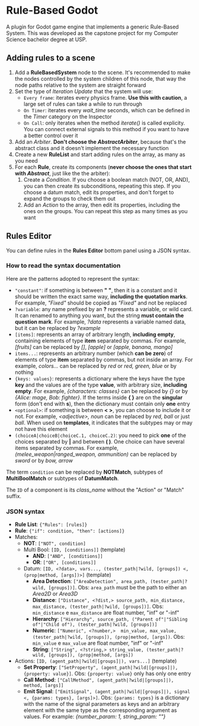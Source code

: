 # Rule-Based Godot
A plugin for Godot game engine that  implements a generic Rule-Based System. This was developed as the capstone project for my Computer Science bachelor degree at USP.

## Adding rules to a scene
1. Add a **RuleBasedSystem** node to the scene. It's recommended to make the
nodes controlled by the system children of this node, that way the node paths
relative to the system are straight forward
2. Set the type of _Iteration Update_ that the system will use:
   - `Every frame`: iterates every physics frame. **Use this with caution**, a
   large set of rules can take a while to run through
   - `On Timer`: iterates every _wait\_time_ seconds, which can be defined in the _Timer_ category on the Inspector
   - `On Call`: only iterates when the method _iterate()_ is called explicity. You can connect external signals to this method if you want to have a better control over it
3. Add an _Arbiter_. **Don't choose the _AbstractArbiter_**, because that's the abstract class and it doesn't implement the necessary function
4. Create a new **RuleList** and start adding rules on the array, as many as you need
5. For each **Rule**, create its components (**never choose the ones that start with _Abstract_**, just like the the arbiter):
   1. Create a _Condition_. If you choose a boolean match (NOT, OR, AND), you can then create its subconditions, repeating this step. If you choose a datum match,
   edit its properties, and don't forget to expand the groups to check them out
   2. Add an _Action_ to the array, then edit its properties, including the ones on
   the groups. You can repeat this step as many times as you want

## Rules Editor
You can define rules in the **Rules Editor** bottom panel using a JSON syntax.

### How to read the syntax documentation
Here are the patterns adopted to represent the syntax:

- `"constant"`: if something is between **" "**, then it is a constant and it should be written the exact same way, **including the quotation marks**. For example, _"Fixed"_ should be copied as _"Fixed"_ and not be replaced
- `?variable`: any name prefixed by an **?** represents a variable, or wild card. It can renamed to anything you want, but the string **must contain the question mark**. For example, _?data_ represents a variable named data, but it can be replaced by _?example_
- `[items]`: represents an array of arbitrary length, **including empty**, containing elements of type **item** separated by commas. For example, _\[fruits\]_ can be replaced by _\[\]_, _\[apple\]_ or _\[apple, banana, mango\]_
- `items...`: represents an arbitrary number (which **can be zero**) of elements of type **item** separated by commas, but not inside an array. For example, _colors..._ can be replaced by _red_ or _red, green, blue_ or by nothing
- `{keys: values}`: represents a dictionary where the keys have the type **key** and the values are of the type **value**, with arbitrary size, **including empty**. For example, _{characters: classes}_ can be replaced by _{}_ or by _{Alice: mage, Bob: fighter}_. If the terms inside **{ }** are on the **singular** form (don't end with **s**), then the dictionary must contain only **one** entry
- `<optional>`: if something is between **< >**, you can choose to include it or not. For example, _\<adjective\>, noun_ can be replaced by _red, ball_ or just _ball_. When used on **templates**, it indicates that the subtypes may or may not have this element
- `(choiceA|choiceB|choiceC.1, choiceC.2)`: you need to pick **one** of the choices
separated by **|** and between **( )**. One choice can have several items separated by commas. For example, _(melee\_weapon|ranged\_weapon, ammunition)_ can be replaced by _sword_ or by _bow, arrow_

The term `condition` can be replaced by **NOTMatch**, subtypes of **MultiBoolMatch** or subtypes of **DatumMatch**.

The `ID` of a component is its _class\_name_ without the "Action" or "Match" suffix.

### JSON syntax
- **Rule List**: `{"Rules": [rules]}`
- **Rule**: `{"if": condition, "then": [actions]}`
- Matches:
   - **NOT**: `["NOT", condition]`
   - Multi Bool: `[ID, [conditions]]` (template)
	    - **AND**: `["AND", [conditions]]`
	    - **OR**: `["OR", [conditions]]`
   - Datum: `[ID, <?data>, vars..., (tester_path|?wild, [groups]) <, (prop|method, [args])>]` (template)
	    - **Area Detection**: `["AreaDetection", area_path, (tester_path|?wild, [groups])]`. Obs: `area_path` must be the path to either an _Area2D_ or _Area3D_
	    - **Distance**: `["Distance", <?dist,> source_path, min_distance, max_distance, (tester_path|?wild, [groups])]`. Obs: `min_distance` e `max_distance` are float number, "inf" or "-inf"
	    - **Hierarchy**: `["Hierarchy", source_path, ("Parent of"|"Sibling of"|"Child of"), (tester_path|?wild, [groups])]`
	    - **Numeric**: `["Numeric", <?number,>  min_value, max_value, (tester_path|?wild, [groups]), (prop|method, [args])`. Obs: `min_value` e `max_value` are float number, "inf" or "-inf"
	    - **String**: `["String", <?string,> string_value, (tester_path|?wild, [groups]), (prop|method, [args])`
- Actions: `[ID, (agent_path|?wild|[groups]|), vars...]` (template)
   - **Set Property**: `["SetProperty", (agent_path|?wild|[groups]|), {property: value}]`. Obs: `{property: value}` only has only one entry
   - **Call Method**: `["CallMethod", (agent_path|?wild|[groups]|), method, [args]]`
   - **Emit Signal**: `["EmitSignal", (agent_path|?wild|[groups]|), signal <, {params: types}, [args]>]`. Obs: `{params: types}` is a dictionary with the name of the signal parameters as keys and an arbitrary element with the same type as the corresponding argument as values. For example: _{number\_param: 1, string\_param: ""}_
